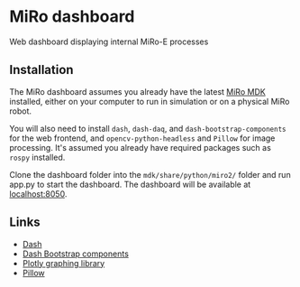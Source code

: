# MiRo dashboard
Web dashboard displaying internal MiRo-E processes

## Installation
The MiRo dashboard assumes you already have the latest [MiRo MDK](http://labs.consequentialrobotics.com/miro-e/software/) installed, either on your computer to run in simulation or on a physical MiRo robot.

You will also need to install `dash`, `dash-daq`, and `dash-bootstrap-components` for the web frontend, and `opencv-python-headless` and `Pillow` for image processing. It's assumed you already have required packages such as `rospy` installed.

Clone the dashboard folder into the `mdk/share/python/miro2/` folder and run app.py to start the dashboard. The dashboard will be available at [localhost:8050](http://localhost:8050).

## Links
* [Dash](https://dash.plot.ly)
* [Dash Bootstrap components](https://dash-bootstrap-components.opensource.faculty.ai)
* [Plotly graphing library](https://plot.ly/python/)
* [Pillow](https://pillow.readthedocs.io/)

